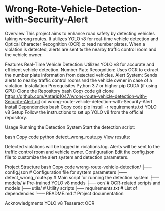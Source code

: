 # Wrong-Rote-Vehicle-Detection-with-Security-Alert

Overview
This project aims to enhance road safety by detecting vehicles taking wrong routes. It utilizes YOLO v8 for real-time vehicle detection and Optical Character Recognition (OCR) to read number plates. When a violation is detected, alerts are sent to the nearby traffic control room and the vehicle owner.

Features
Real-Time Vehicle Detection: Utilizes YOLO v8 for accurate and efficient vehicle detection.
Number Plate Recognition: Uses OCR to extract the number plate information from detected vehicles.
Alert System: Sends alerts to nearby traffic control rooms and the vehicle owner in case of a violation.
Installation
Prerequisites
Python 3.7 or higher
pip
CUDA (if using GPU)
Clone the Repository
bash
Copy code
git clone https://github.com/Antarip1047/wrong-route-vehicle-detection-with-Security-Alert.git
cd wrong-route-vehicle-detection-with-Security-Alert
Install Dependencies
bash
Copy code
pip install -r requirements.txt
YOLO v8 Setup
Follow the instructions to set up YOLO v8 from the official repository.

Usage
Running the Detection System
Start the detection script:

bash
Copy code
python detect_wrong_route.py
View results:

Detected violations will be logged in violations.log.
Alerts will be sent to the traffic control room and vehicle owner.
Configuration
Edit the config.json file to customize the alert system and detection parameters.

Project Structure
bash
Copy code
wrong-route-vehicle-detection/
├── config.json        # Configuration file for system parameters
├── detect_wrong_route.py  # Main script for running the detection system
├── models/            # Pre-trained YOLO v8 models
├── ocr/               # OCR-related scripts and models
├── utils/             # Utility scripts
├── requirements.txt   # List of dependencies
└── README.md          # Project documentation


Acknowledgments
YOLO v8
Tesseract OCR